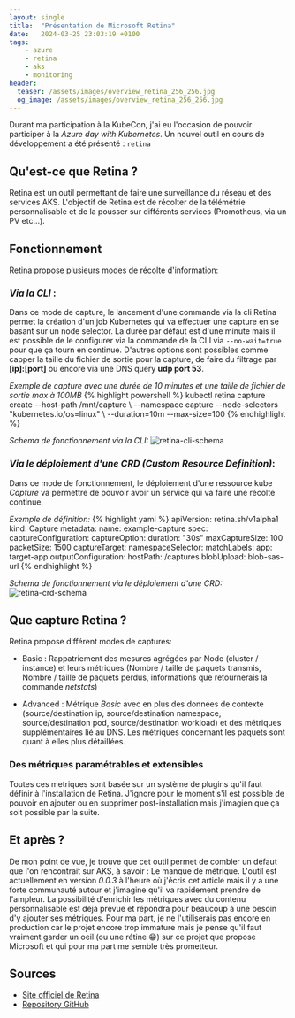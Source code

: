```yaml
---
layout: single
title:  "Présentation de Microsoft Retina"
date:   2024-03-25 23:03:19 +0100
tags:
    - azure
    - retina
    - aks
    - monitoring
header:
  teaser: /assets/images/overview_retina_256_256.jpg
  og_image: /assets/images/overview_retina_256_256.jpg
---
```


Durant ma participation à la KubeCon, j'ai eu l'occasion de pouvoir participer à la *Azure day with Kubernetes*.
Un nouvel outil en cours de développement a été présenté : `retina`

## Qu'est-ce que Retina ?

Retina est un outil permettant de faire une surveillance du réseau et des services AKS. L'objectif de Retina est de récolter de la télémétrie personnalisable et de la pousser sur différents services (Promotheus, via un PV etc...).

## Fonctionnement

Retina propose plusieurs modes de récolte d'information:

### *Via la CLI* : 

Dans ce mode de capture, le lancement d'une commande via la cli Retina permet la création d'un job Kubernetes qui va effectuer une capture en se basant sur un node selector. La durée par défaut est d'une minute mais il est possible de le configurer via la commande de la CLI via `--no-wait=true` pour que ça tourn en continue. D'autres options sont possibles comme capper la taille du fichier de sortie pour la capture, de faire du filtrage par **\[ip\]:\[port\]** ou encore via une DNS query **udp port 53**.

*Exemple de capture avec une durée de 10 minutes et une taille de fichier de sortie max à 100MB*
{% highlight powershell %}
kubectl retina capture create --host-path /mnt/capture \ 
--namespace capture --node-selectors "kubernetes.io/os=linux" \ 
--duration=10m --max-size=100
{% endhighlight %}

*Schema de fonctionnement via la CLI:*
![retina-cli-schema](https://retina.sh/assets/images/capture-architecture-without-operator-8b30bdccc806411433443aee233e699a.png)

### *Via le déploiement d'une CRD (Custom Resource Definition)*: 

Dans ce mode de fonctionnement, le déploiement d'une ressource kube *Capture* va permettre de pouvoir avoir un service qui va faire une récolte continue.

*Exemple de définition:*
{% highlight yaml %}
apiVersion: retina.sh/v1alpha1
kind: Capture
metadata:
  name: example-capture
spec:
  captureConfiguration:
    captureOption:
      duration: "30s"
      maxCaptureSize: 100
      packetSize: 1500
    captureTarget:
      namespaceSelector:
        matchLabels:
          app: target-app
  outputConfiguration:
    hostPath: /captures
    blobUpload: blob-sas-url
{% endhighlight %}

*Schema de fonctionnement via le déploiement d'une CRD:*
![retina-crd-schema](https://retina.sh/assets/images/capture-architecture-with-operator-2fd7bdbb30046b54d4075aa48de7bf8a.png)

[retina-repo]: https://github.com/microsoft/retina

[cli-schema]: https://retina.sh/assets/images/capture-architecture-without-operator-8b30bdccc806411433443aee233e699a.png

## Que capture Retina ?

Retina propose différent modes de captures:

- Basic : Rappatriement des mesures agrégées par Node (cluster / instance) et leurs métriques  (Nombre / taille de paquets transmis, Nombre / taille de paquets perdus, informations que retournerais la commande *netstats*)

- Advanced : Métrique *Basic* avec en plus des données de contexte (source/destination ip, source/destination namespace, source/destination pod, source/destination workload) et des métriques supplémentaires lié au DNS. Les métriques concernant les paquets sont quant à elles plus détaillées.

### Des métriques paramétrables et extensibles

Toutes ces metriques sont basée sur un système de plugins qu'il faut définir à l'installation de Retina. J'ignore pour le moment s'il est possible de pouvoir en ajouter ou en supprimer post-installation mais j'imagien que ça soit possible par la suite.

## Et après ?

De mon point de vue, je trouve que cet outil permet de combler un défaut que l'on rencontrait sur AKS, à savoir : Le manque de métrique. L'outil est actuellement en version *0.0.3* à l'heure où j'écris cet article mais il y a une forte communauté autour et j'imagine qu'il va rapidement prendre de l'ampleur. La possibilité d'enrichir les métriques avec du contenu personnalisable est déjà prévue et répondra pour beaucoup à une besoin d'y ajouter ses métriques. Pour ma part, je ne l'utiliserais pas encore en production car le projet encore trop immature mais je pense qu'il faut vraiment garder un oeil (ou une rétine 😁) sur ce projet que propose Microsoft et qui pour ma part me semble très prometteur. 

## Sources

- [Site officiel de Retina](https://retina.sh/)
- [Repository GitHub](https://github.com/microsoft/retina)
